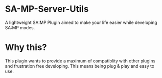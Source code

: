 # SA-MP-Server-Utils
A lightweight SA:MP Plugin aimed to make your life easier while developing SA:MP modes.

# Why this?
This plugin wants to provide a maximum of compatiblity with other plugins and frustration free developing.
This means being plug & play and easy to use.
